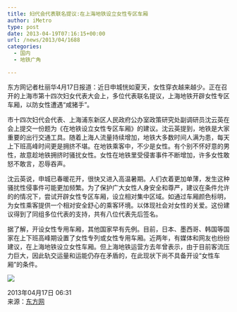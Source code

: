 ```yaml
---
title: 妇代会代表联名提议:在上海地铁设立女性专区车厢
author: iMetro
type: post
date: 2013-04-19T07:16:15+00:00
url: /news/2013/04/1688
categories:
  - 国内
  - 地铁广角

---
```

东方网记者杜丽华4月17日报道：近日申城恍如夏天，女性穿衣越来越少。正在召开的上海市第十四次妇女代表大会上，多位代表联名提议，上海地铁开辟女性专区车厢，以防女性遭遇“咸猪手”。

市十四次妇代会代表、上海浦东新区人民政府公办室政策研究处副调研员沈云英在会上提交一份题为《在地铁设立女性专区车厢》的建议。沈云英提到，地铁是大家重要的出行交通工具。随着上海人流量持续增加，地铁大多数时间人满为患，每天上下班高峰时间更是拥挤不堪。在地铁乘客中，不少是女性。有个别不怀好意的男性，故意趁地铁拥挤时骚扰女性。女性在地铁里受侵害事件不断增加，许多女性敢怒不敢言，忍辱吞声。

沈云英说，申城已春暖花开，很快又进入高温暑期。人们衣着更加单薄，发生这种骚扰性侵事件可能更加频繁。为了保护广大女性人身安全和尊严，建议在条件允许的的情况下，尝试开辟女性专区车厢，设立相对集中区域。如通过车厢颜色标明，为女性乘客提供一个相对安全舒心的乘客环境。以体现社会对女性的关爱。这份建议得到了同组多位代表的支持，共有八位代表先后签名。

据了解，开设女性专用车厢，其他国家早有先例。目前，日本、墨西哥、韩国等国家在上下班高峰期设置了女性专列或女性专用车厢。近两年，有媒体和网友也纷纷建议，在上海地铁设立女性车厢。但上海地铁运营方去年曾表示，由于目前客流压力巨大，因此轨交运量和运能仍存在矛盾的，在此现状下尚不具备开设“女性车厢”的条件。

![][1] 

2013年04月17日 06:31  
来源：<a href="http://sh.eastday.com/m/20130417/u1a7329964.html" target="_blank">东方网</a>

&nbsp;

 [1]: http://ww1.sinaimg.cn/bmiddle/70317969gw1e3slmli5zlj.jpg